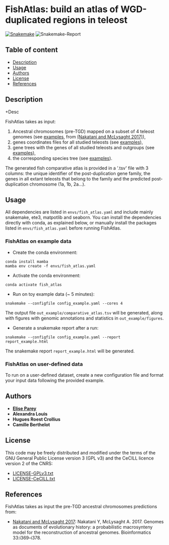 # FishAtlas: build an atlas of WGD-duplicated regions in teleost

 [![Snakemake](https://img.shields.io/badge/snakemake-≥5.13-brightgreen.svg)](https://snakemake.bitbucket.io) ![Snakemake-Report](https://img.shields.io/badge/snakemake-report-green.svg)

## Table of content

  - [Description](#description)
  - [Usage](#usage)
  - [Authors](#authors)
  - [License](#license)
  - [References](#references)

## Description

+Desc


FishAtlas takes as input:
   1. Ancestral chromosomes (pre-TGD) mapped on a subset of 4 teleost genomes (see [examples](data/MacrosyntenyTGD/), from [(Nakatani and McLysaght 2017)](https://academic.oup.com/bioinformatics/article/33/14/i369/3953974)),
   2. genes coordinates files for all studied teleosts (see [examples](data/example/genes/)),
   3. gene trees with the genes of all studied teleosts and outgroups (see [examples](data/example/SCORPiOs_ens89_corrected_forest.nhx)),
   4. the corresponding species tree (see [examples](data/example/sptree.nwk)).

The generated fish comparative atlas is provided in a '.tsv' file with 3 columns: the unique identifier of the post-duplication gene family, the genes in all extant teleosts that belong to the family and the predicted post-duplication chromosome (1a, 1b, 2a...).

## Usage

All dependencies are listed in `envs/fish_atlas.yaml` and include mainly snakemake, ete3, matpotlib and seaborn. You can install the dependencies directly with conda, as explained below, or manually install the packages listed in `envs/fish_atlas.yaml` before running FishAtlas.

### FishAtlas on example data

- Create the conda environment:
```
conda install mamba
mamba env create -f envs/fish_atlas.yaml
```

- Activate the conda environment:
```
conda activate fish_atlas
```

- Run on toy example data (~ 5 minutes):
```
snakemake --configfile config_example.yaml --cores 4
```

The output file `out_example/comparative_atlas.tsv` will be generated, along with figures with genomic annotations and statistics in `out_example/figures`.


- Generate a snakemake report after a run:

```
snakemake --configfile config_example.yaml --report report_example.html
```

The snakemake report `report_example.html` will be generated.


### FishAtlas on user-defined data

To run on a user-defined dataset, create a new configuration file and format your input data following the provided example.

## Authors

* [**Elise Parey**](mailto:elise.parey@bio.ens.psl.eu)
* **Alexandra Louis**
* **Hugues Roest Crollius**
* **Camille Berthelot**

## License

This code may be freely distributed and modified under the terms of the GNU General Public License version 3 (GPL v3) and the CeCILL licence version 2 of the CNRS:

- [LICENSE-GPLv3.txt](LICENSE-GPLv3.txt)
- [LICENSE-CeCILL.txt](LICENSE-CeCILLv2.txt)

## References

FishAtlas takes as input the pre-TGD ancestral chromosomes predictions from:

- [Nakatani and McLysaght 2017](https://academic.oup.com/bioinformatics/article/33/14/i369/3953974): Nakatani Y, McLysaght A. 2017. Genomes as documents of evolutionary history: a probabilistic macrosynteny model for the reconstruction of ancestral genomes. Bioinformatics 33:i369–i378.

